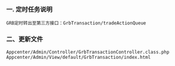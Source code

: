 ### 一. 定时任务说明

	GRB定时转出至第三方接口：GrbTransaction/tradeActionQueue
	


### 二、更新文件

	Appcenter/Admin/Controller/GrbTransactionController.class.php
	Appcenter/Admin/View/default/GrbTransaction/index.html
	